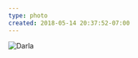 ```yaml
---
type: photo
created: 2018-05-14 20:37:52-07:00
---
```

![Darla](/media/images/photos/2018/05/darla.jpg)
